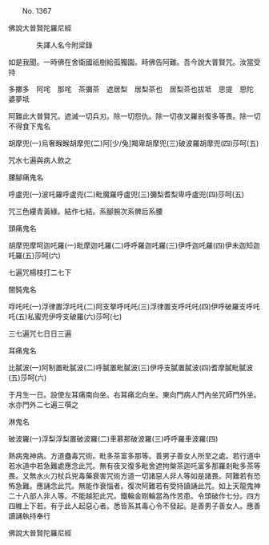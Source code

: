 ﻿　　No. 1367

佛說大普賢陀羅尼經

　　　　失譯人名今附梁錄


如是我聞。一時佛在舍衛國祇樹給孤獨園。時佛告阿難。吾今說大普賢咒。汝當受持

多擲多　阿咤　那咤　茶彌茶　遮居梨　居梨茶也　居梨茶也拔坻　思提　思陀　婆夢坻

阿難此大普賢咒。遮滅一切兵刃。除一切怨仇。除一切夜叉羅剎復多等畏。除一切不得食下鬼名

胡摩兜(一)烏奢睺睺胡摩兜(二)阿[少/兔]羯卑胡摩兜(三)破波羅胡摩兜(四)莎呵(五)

咒水七遍與病人飲之

腰腳痛鬼名

呼盧兜(一)波吒羅呼盧兜(二)毗魔羅呼盧兜(三)彌梨耆梨卑呼盧兜(四)莎呵(五)

咒三色縷青黃綠。結作七結。系腳腕次系髀后系腰

頭痛鬼名

胡摩兜摩呵迦吒羅(一)毗摩迦吒羅(二)呼呼羅迦吒羅(三)伊呼迦吒羅(四)伊未迦知迦吒羅(五)莎呵(六)

七遍咒楊枝打二七下

闇鈍鬼名

哹吒吒(一)浮律置浮吒吒(二)阿支拏呼吒吒(三)浮律置支呼吒吒(四)伊呼破羅支呼吒吒(五)私蜜兜伊呼支破羅(六)莎呵(七)

三七遍咒七日日三遍

耳痛鬼名

比膩波(一)阿制置毗膩波(二)呼膩置毗膩波(三)伊呼支膩置膩波(四)耆摩膩毗膩波(五)莎呵(六)

于月生一日。設使左耳痛南向坐。右耳痛北向坐。東向門病人門內坐咒師門外坐。水亦門外二七遍三噀之

淋鬼名

破波羅(一)浮梨浮梨置破波羅(二)車慕那破波羅(三)呼呼羅車波羅(四)

熱病鬼神病。方道蠱毒咒術。毗多茶富多那等。善男子善女人所至之處。若行道中若水道中若急難處應念此咒。無有夜叉復多毗舍遮拘槃茶迦吒富多那羅剎毗多茶等畏。又無水火刀杖兵兇毒藥衰害咒術方道一切諸惡人非人等如是諸畏。阿難若有恐怖急難。應誦念此咒。無能作衰惱者。復次阿難若有受持讀誦此咒。如上天龍鬼神二十八部人非人等。不能越犯此咒。鐵輪金剛輪當為作苦患。令頭破作七分。四方四維上下若。有于此人起惡心者。悉皆系其毒心令不發起。是善男子善女人。應善讀誦執持奉行

佛說大普賢陀羅尼經
